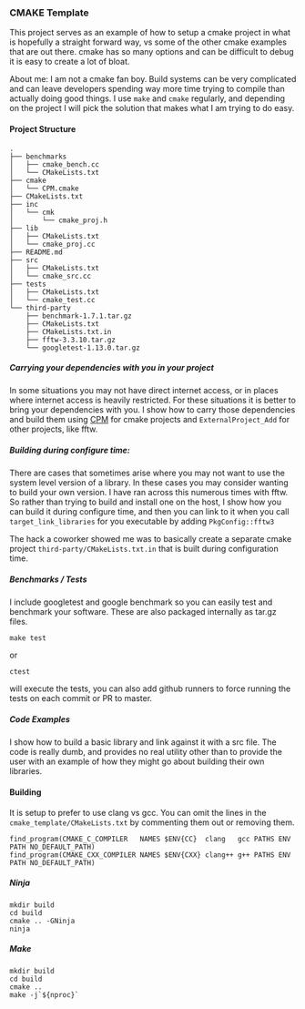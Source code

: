 ### CMAKE Template
This project serves as an example of how to setup a cmake project in what is
hopefully a straight forward way, vs some of the other cmake examples that are
out there.  cmake has so many options and can be difficult to debug it is easy
to create a lot of bloat.

About me: I am not a cmake fan boy.  Build systems can be very complicated and
can leave developers spending way more time trying to compile than actually
doing good things. I use `make` and `cmake` regularly, and depending on the
project I will pick the solution that makes what I am trying to do easy.

#### Project Structure
```
.
├── benchmarks
│   ├── cmake_bench.cc
│   └── CMakeLists.txt
├── cmake
│   └── CPM.cmake
├── CMakeLists.txt
├── inc
│   └── cmk
│       └── cmake_proj.h
├── lib
│   ├── CMakeLists.txt
│   └── cmake_proj.cc
├── README.md
├── src
│   ├── CMakeLists.txt
│   └── cmake_src.cc
├── tests
│   ├── CMakeLists.txt
│   └── cmake_test.cc
└── third-party
    ├── benchmark-1.7.1.tar.gz
    ├── CMakeLists.txt
    ├── CMakeLists.txt.in
    ├── fftw-3.3.10.tar.gz
    └── googletest-1.13.0.tar.gz
```
##### Carrying your dependencies with you in your project
In some situations you may not have direct internet access, or in places where
internet access is heavily restricted.  For these situations it is better to
bring your dependencies with you.  I show how to carry those dependencies and
build them using [CPM](https://github.com/cpm-cmake/CPM.cmake)  for cmake projects
and `ExternalProject_Add` for other projects, like fftw.

##### Building during configure time:
There are cases that sometimes arise where you may not want to use the system
level version of a library.  In these cases you may consider wanting to build
your own version.  I have ran across this numerous times with fftw.  So rather
than trying to build and install one on the host, I show how you can build it
during configure time, and then you can link to it when you call
`target_link_libraries` for you executable by adding `PkgConfig::fftw3`

The hack a coworker showed me was to basically create a separate cmake project
`third-party/CMakeLists.txt.in` that is built during configuration time.

##### Benchmarks / Tests
I include googletest and google benchmark so you can easily test and benchmark
your software.  These are also packaged internally as tar.gz files.
```
make test
```
or

```
ctest
```
will execute the tests, you can also add github runners to force running the
tests on each commit or PR to master.

##### Code Examples
I show how to build a basic library and link against it with a src file.  The
code is really dumb, and provides no real utility other than to provide the user
with an example of how they might go about building their own libraries.

#### Building
It is setup to prefer to use clang vs gcc.  You can omit the lines in the
`cmake_template/CMakeLists.txt` by commenting them out or removing them.

```
find_program(CMAKE_C_COMPILER   NAMES $ENV{CC}  clang   gcc PATHS ENV PATH NO_DEFAULT_PATH)
find_program(CMAKE_CXX_COMPILER NAMES $ENV{CXX} clang++ g++ PATHS ENV PATH NO_DEFAULT_PATH)
```
##### Ninja
```
mkdir build
cd build
cmake .. -GNinja
ninja
```

##### Make
```
mkdir build
cd build
cmake ..
make -j`${nproc}`
```
